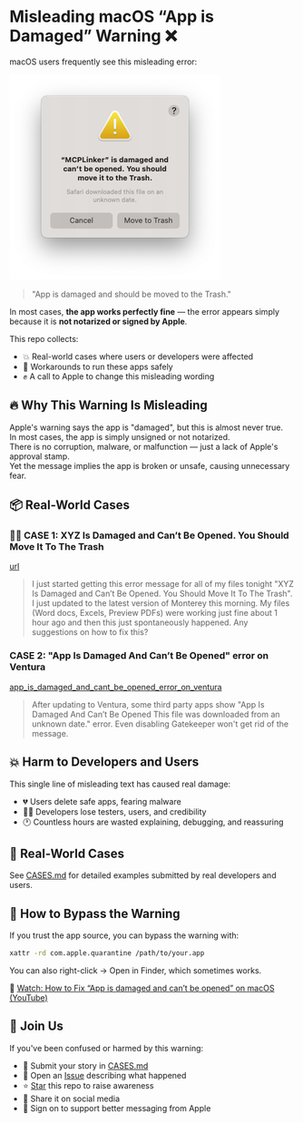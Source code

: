 # Misleading macOS “App is Damaged” Warning ❌

macOS users frequently see this misleading error:

![MCPLinker](./assets/MCPLinker-damage.png)

> "App is damaged and should be moved to the Trash."

In most cases, **the app works perfectly fine** — the error appears simply because it is **not notarized or signed by Apple**.

This repo collects:
- 💥 Real-world cases where users or developers were affected
- 🔧 Workarounds to run these apps safely
- ✊ A call to Apple to change this misleading wording

## 🔥 Why This Warning Is Misleading

Apple's warning says the app is "damaged", but this is almost never true.  
In most cases, the app is simply unsigned or not notarized.  
There is no corruption, malware, or malfunction — just a lack of Apple's approval stamp.  
Yet the message implies the app is broken or unsafe, causing unnecessary fear.

## 📦 Real-World Cases

### 🧑‍💻 CASE 1: XYZ Is Damaged and Can’t Be Opened. You Should Move It To The Trash

[url](https://discussions.apple.com/thread/253714860)

> I just started getting this error message for all of my files tonight "XYZ Is Damaged and Can’t Be Opened. You Should Move It To The Trash". I just updated to the latest version of Monterey this morning. My files (Word docs, Excels, Preview PDFs) were working just fine about 1 hour ago and then this just spontaneously happened. Any suggestions on how to fix this?

### CASE 2: "App Is Damaged And Can’t Be Opened" error on Ventura

[app_is_damaged_and_cant_be_opened_error_on_ventura](https://www.reddit.com/r/macsysadmin/comments/13vu7f3/app_is_damaged_and_cant_be_opened_error_on_ventura/)

> After updating to Ventura, some third party apps show "App Is Damaged And Can’t Be Opened This file was downloaded from an unknown date." error. Even disabling Gatekeeper won't get rid of the message.

## 💥 Harm to Developers and Users

This single line of misleading text has caused real damage:
- 💔 Users delete safe apps, fearing malware
- 🧑‍💻 Developers lose testers, users, and credibility
- 🕐 Countless hours are wasted explaining, debugging, and reassuring

## 🧪 Real-World Cases

See [CASES.md](./CASES.md) for detailed examples submitted by real developers and users.

## 🧰 How to Bypass the Warning

If you trust the app source, you can bypass the warning with:

```sh
xattr -rd com.apple.quarantine /path/to/your.app
```

You can also right-click → Open in Finder, which sometimes works.

🎥 [Watch: How to Fix “App is damaged and can’t be opened” on macOS (YouTube)](https://www.youtube.com/watch?v=MEHFd0PCQh4)

## 🤝 Join Us

If you've been confused or harmed by this warning:
- 📩 Submit your story in [CASES.md](./CASES.md)
- 🐛 Open an [Issue](https://github.com/milisp/misleading-macos-damaged-warning/issueshttps://github.com/milisp/misleading-macos-damaged-warning/issues) describing what happened
- ⭐ [Star](https://github.com/milisp/misleading-macos-damaged-warning) this repo to raise awareness
- 🔁 Share it on social media
- 🧾 Sign on to support better messaging from Apple